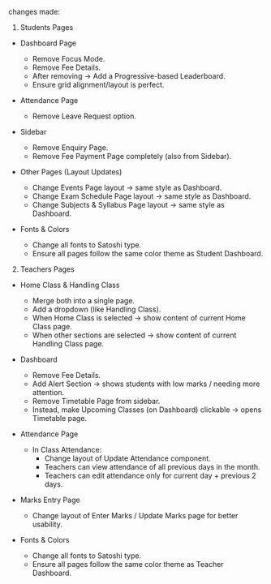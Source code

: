 changes made:

1. Students Pages
- Dashboard Page
  - Remove Focus Mode.
  - Remove Fee Details.
  - After removing → Add a Progressive-based Leaderboard.
  - Ensure grid alignment/layout is perfect.

- Attendance Page
  - Remove Leave Request option.

- Sidebar
  - Remove Enquiry Page.
  - Remove Fee Payment Page completely (also from Sidebar).

- Other Pages (Layout Updates)
  - Change Events Page layout → same style as Dashboard.
  - Change Exam Schedule Page layout → same style as Dashboard.
  - Change Subjects & Syllabus Page layout → same style as Dashboard.

- Fonts & Colors
  - Change all fonts to Satoshi type.
  - Ensure all pages follow the same color theme as Student Dashboard.


2. Teachers Pages
- Home Class & Handling Class
  - Merge both into a single page.
  - Add a dropdown (like Handling Class).
  - When Home Class is selected → show content of current Home Class page.
  - When other sections are selected → show content of current Handling Class page.

- Dashboard
  - Remove Fee Details.
  - Add Alert Section → shows students with low marks / needing more attention.
  - Remove Timetable Page from sidebar.
  - Instead, make Upcoming Classes (on Dashboard) clickable → opens Timetable page.

- Attendance Page
  - In Class Attendance:
    - Change layout of Update Attendance component.
    - Teachers can view attendance of all previous days in the month.
    - Teachers can edit attendance only for current day + previous 2 days.

- Marks Entry Page
  - Change layout of Enter Marks / Update Marks page for better usability.

- Fonts & Colors
  - Change all fonts to Satoshi type.
  - Ensure all pages follow the same color theme as Teacher Dashboard.
